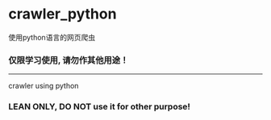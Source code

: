 # crawler_python

使用python语言的网页爬虫

### **仅限学习使用, 请勿作其他用途！**

---

crawler using python

### **LEAN ONLY, DO NOT use it for other purpose!**
